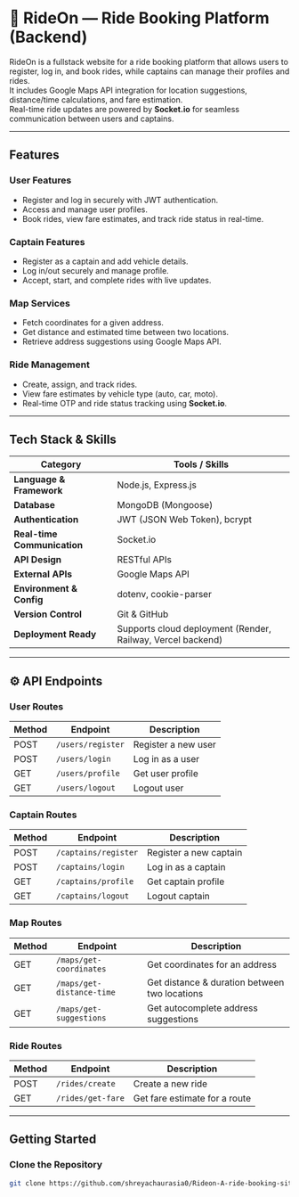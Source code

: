 # 🚗 RideOn — Ride Booking Platform (Backend)

RideOn is a fullstack website for a ride booking platform that allows users to register, log in, and book rides, while captains can manage their profiles and rides.  
It includes Google Maps API integration for location suggestions, distance/time calculations, and fare estimation.  
Real-time ride updates are powered by **Socket.io** for seamless communication between users and captains.

---

## Features

### User Features
- Register and log in securely with JWT authentication.
- Access and manage user profiles.
- Book rides, view fare estimates, and track ride status in real-time.

### Captain Features
- Register as a captain and add vehicle details.
- Log in/out securely and manage profile.
- Accept, start, and complete rides with live updates.

### Map Services
- Fetch coordinates for a given address.
- Get distance and estimated time between two locations.
- Retrieve address suggestions using Google Maps API.

### Ride Management
- Create, assign, and track rides.
- View fare estimates by vehicle type (auto, car, moto).
- Real-time OTP and ride status tracking using **Socket.io**.

---

## Tech Stack & Skills

| Category | Tools / Skills |
|-----------|----------------|
| **Language & Framework** | Node.js, Express.js |
| **Database** | MongoDB (Mongoose) |
| **Authentication** | JWT (JSON Web Token), bcrypt |
| **Real-time Communication** | Socket.io |
| **API Design** | RESTful APIs |
| **External APIs** | Google Maps API |
| **Environment & Config** | dotenv, cookie-parser |
| **Version Control** | Git & GitHub |
| **Deployment Ready** | Supports cloud deployment (Render, Railway, Vercel backend) |

---

## ⚙️ API Endpoints

### User Routes
| Method | Endpoint | Description |
|--------|-----------|-------------|
| POST | `/users/register` | Register a new user |
| POST | `/users/login` | Log in as a user |
| GET | `/users/profile` | Get user profile |
| GET | `/users/logout` | Logout user |

### Captain Routes
| Method | Endpoint | Description |
|--------|-----------|-------------|
| POST | `/captains/register` | Register a new captain |
| POST | `/captains/login` | Log in as a captain |
| GET | `/captains/profile` | Get captain profile |
| GET | `/captains/logout` | Logout captain |

### Map Routes
| Method | Endpoint | Description |
|--------|-----------|-------------|
| GET | `/maps/get-coordinates` | Get coordinates for an address |
| GET | `/maps/get-distance-time` | Get distance & duration between two locations |
| GET | `/maps/get-suggestions` | Get autocomplete address suggestions |

### Ride Routes
| Method | Endpoint | Description |
|--------|-----------|-------------|
| POST | `/rides/create` | Create a new ride |
| GET | `/rides/get-fare` | Get fare estimate for a route |

---

##  Getting Started

###  Clone the Repository
```bash
git clone https://github.com/shreyachaurasia0/Rideon-A-ride-booking-site.git

